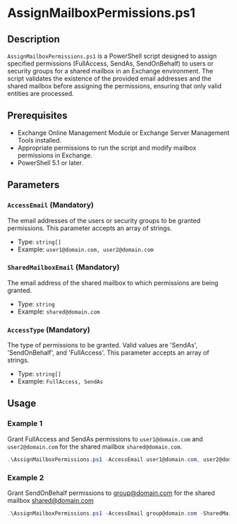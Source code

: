 # AssignMailboxPermissions.ps1

## Description

`AssignMailboxPermissions.ps1` is a PowerShell script designed to assign specified permissions (FullAccess, SendAs, SendOnBehalf) to users or security groups for a shared mailbox in an Exchange environment. The script validates the existence of the provided email addresses and the shared mailbox before assigning the permissions, ensuring that only valid entities are processed.

## Prerequisites

- Exchange Online Management Module or Exchange Server Management Tools installed.
- Appropriate permissions to run the script and modify mailbox permissions in Exchange.
- PowerShell 5.1 or later.

## Parameters

### `AccessEmail` (Mandatory)

The email addresses of the users or security groups to be granted permissions. This parameter accepts an array of strings.

- Type: `string[]`
- Example: `user1@domain.com, user2@domain.com`

### `SharedMailboxEmail` (Mandatory)

The email address of the shared mailbox to which permissions are being granted.

- Type: `string`
- Example: `shared@domain.com`

### `AccessType` (Mandatory)

The type of permissions to be granted. Valid values are 'SendAs', 'SendOnBehalf', and 'FullAccess'. This parameter accepts an array of strings.

- Type: `string[]`
- Example: `FullAccess, SendAs`

## Usage

### Example 1

Grant FullAccess and SendAs permissions to `user1@domain.com` and `user2@domain.com` for the shared mailbox `shared@domain.com`.

```powershell
.\AssignMailboxPermissions.ps1 -AccessEmail user1@domain.com, user2@domain.com -SharedMailboxEmail shared@domain.com -AccessType FullAccess, SendAs
```
### Example 2
Grant SendOnBehalf permissions to group@domain.com for the shared mailbox shared@domain.com

```powershell
.\AssignMailboxPermissions.ps1 -AccessEmail group@domain.com -SharedMailboxEmail shared@domain.com -AccessType SendOnBehalf
```